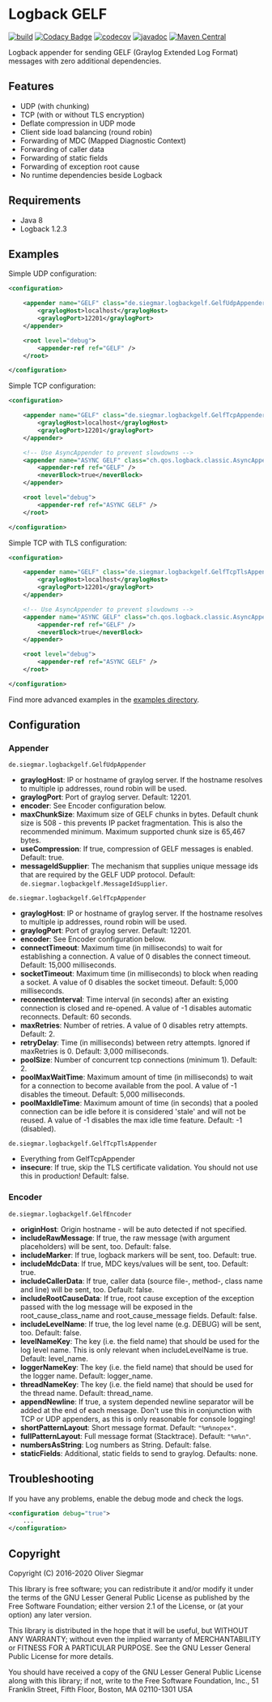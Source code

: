 # Logback GELF

[![build](https://github.com/osiegmar/logback-gelf/workflows/build/badge.svg?branch=master)](https://github.com/osiegmar/logback-gelf/actions?query=branch%3Amaster)
[![Codacy Badge](https://app.codacy.com/project/badge/Grade/975049eb1352478a89bb6d2e9d43e2be)](https://www.codacy.com/gh/osiegmar/logback-gelf/dashboard?utm_source=github.com&amp;utm_medium=referral&amp;utm_content=osiegmar/logback-gelf&amp;utm_campaign=Badge_Grade)
[![codecov](https://codecov.io/gh/osiegmar/logback-gelf/branch/master/graph/badge.svg?token=YfDHBxprtb)](https://codecov.io/gh/osiegmar/logback-gelf)
[![javadoc](https://javadoc.io/badge2/de.siegmar/logback-gelf/javadoc.svg)](https://javadoc.io/doc/de.siegmar/logback-gelf)
[![Maven Central](https://img.shields.io/maven-central/v/de.siegmar/logback-gelf.svg)](https://search.maven.org/artifact/de.siegmar/logback-gelf)


Logback appender for sending GELF (Graylog Extended Log Format) messages with zero additional
dependencies.


## Features

- UDP (with chunking)
- TCP (with or without TLS encryption)
- Deflate compression in UDP mode
- Client side load balancing (round robin)
- Forwarding of MDC (Mapped Diagnostic Context)
- Forwarding of caller data
- Forwarding of static fields
- Forwarding of exception root cause
- No runtime dependencies beside Logback


## Requirements

- Java 8
- Logback 1.2.3


## Examples

Simple UDP configuration:

```xml
<configuration>

    <appender name="GELF" class="de.siegmar.logbackgelf.GelfUdpAppender">
        <graylogHost>localhost</graylogHost>
        <graylogPort>12201</graylogPort>
    </appender>

    <root level="debug">
        <appender-ref ref="GELF" />
    </root>

</configuration>
```

Simple TCP configuration:

```xml
<configuration>

    <appender name="GELF" class="de.siegmar.logbackgelf.GelfTcpAppender">
        <graylogHost>localhost</graylogHost>
        <graylogPort>12201</graylogPort>
    </appender>

    <!-- Use AsyncAppender to prevent slowdowns -->
    <appender name="ASYNC GELF" class="ch.qos.logback.classic.AsyncAppender">
        <appender-ref ref="GELF" />
        <neverBlock>true</neverBlock>
    </appender>

    <root level="debug">
        <appender-ref ref="ASYNC GELF" />
    </root>

</configuration>
```

Simple TCP with TLS configuration:

```xml
<configuration>

    <appender name="GELF" class="de.siegmar.logbackgelf.GelfTcpTlsAppender">
        <graylogHost>localhost</graylogHost>
        <graylogPort>12201</graylogPort>
    </appender>

    <!-- Use AsyncAppender to prevent slowdowns -->
    <appender name="ASYNC GELF" class="ch.qos.logback.classic.AsyncAppender">
        <appender-ref ref="GELF" />
        <neverBlock>true</neverBlock>
    </appender>

    <root level="debug">
        <appender-ref ref="ASYNC GELF" />
    </root>

</configuration>
```

Find more advanced examples in the [examples directory](examples).


## Configuration

### Appender

`de.siegmar.logbackgelf.GelfUdpAppender`

* **graylogHost**: IP or hostname of graylog server.
  If the hostname resolves to multiple ip addresses, round robin will be used.
* **graylogPort**: Port of graylog server. Default: 12201.
* **encoder**: See Encoder configuration below.
* **maxChunkSize**: Maximum size of GELF chunks in bytes. Default chunk size is 508 - this prevents
  IP packet fragmentation. This is also the recommended minimum.
  Maximum supported chunk size is 65,467 bytes.
* **useCompression**: If true, compression of GELF messages is enabled. Default: true.
* **messageIdSupplier**: The mechanism that supplies unique message ids that are required by the
  GELF UDP protocol. Default: `de.siegmar.logbackgelf.MessageIdSupplier`.


`de.siegmar.logbackgelf.GelfTcpAppender`

* **graylogHost**: IP or hostname of graylog server.
  If the hostname resolves to multiple ip addresses, round robin will be used.
* **graylogPort**: Port of graylog server. Default: 12201.
* **encoder**: See Encoder configuration below.
* **connectTimeout**: Maximum time (in milliseconds) to wait for establishing a connection. A value
  of 0 disables the connect timeout. Default: 15,000 milliseconds.
* **socketTimeout**: Maximum time (in milliseconds) to block when reading a socket. A value of 0 disables
  the socket timeout. Default: 5,000 milliseconds.
* **reconnectInterval**: Time interval (in seconds) after an existing connection is closed and
  re-opened. A value of -1 disables automatic reconnects. Default: 60 seconds.
* **maxRetries**: Number of retries. A value of 0 disables retry attempts. Default: 2.
* **retryDelay**: Time (in milliseconds) between retry attempts. Ignored if maxRetries is 0.
  Default: 3,000 milliseconds.
* **poolSize**: Number of concurrent tcp connections (minimum 1). Default: 2.
* **poolMaxWaitTime**: Maximum amount of time (in milliseconds) to wait for a connection to become
  available from the pool. A value of -1 disables the timeout. Default: 5,000 milliseconds.
* **poolMaxIdleTime**: Maximum amount of time (in seconds) that a pooled connection can be idle
  before it is considered 'stale' and will not be reused. A value of -1 disables the max idle time
  feature. Default: -1 (disabled).

`de.siegmar.logbackgelf.GelfTcpTlsAppender`

* Everything from GelfTcpAppender
* **insecure**: If true, skip the TLS certificate validation.
  You should not use this in production! Default: false.


### Encoder

`de.siegmar.logbackgelf.GelfEncoder`

* **originHost**: Origin hostname - will be auto detected if not specified.
* **includeRawMessage**: If true, the raw message (with argument placeholders) will be sent, too.
  Default: false.
* **includeMarker**: If true, logback markers will be sent, too. Default: true.
* **includeMdcData**: If true, MDC keys/values will be sent, too. Default: true.
* **includeCallerData**: If true, caller data (source file-, method-, class name and line) will be
  sent, too. Default: false.
* **includeRootCauseData**: If true, root cause exception of the exception passed with the log
   message will be exposed in the root_cause_class_name and root_cause_message fields.
   Default: false.
* **includeLevelName**: If true, the log level name (e.g. DEBUG) will be sent, too. Default: false.
* **levelNameKey**: The key (i.e. the field name) that should be used for the log level name. 
  This is only relevant when includeLevelName is true. Default: level_name.
* **loggerNameKey**: The key (i.e. the field name) that should be used for the logger name. 
  Default: logger_name.
* **threadNameKey**: The key (i.e. the field name) that should be used for the thread name. 
  Default: thread_name.
* **appendNewline**: If true, a system depended newline separator will be added at the end of each message.
  Don't use this in conjunction with TCP or UDP appenders, as this is only reasonable for
  console logging!
* **shortPatternLayout**: Short message format. Default: `"%m%nopex"`.
* **fullPatternLayout**: Full message format (Stacktrace). Default: `"%m%n"`.
* **numbersAsString**: Log numbers as String. Default: false.
* **staticFields**: Additional, static fields to send to graylog. Defaults: none.


## Troubleshooting

If you have any problems, enable the debug mode and check the logs.

```xml
<configuration debug="true">
    ...
</configuration>
```

## Copyright

Copyright (C) 2016-2020 Oliver Siegmar

This library is free software; you can redistribute it and/or
modify it under the terms of the GNU Lesser General Public
License as published by the Free Software Foundation; either
version 2.1 of the License, or (at your option) any later version.

This library is distributed in the hope that it will be useful,
but WITHOUT ANY WARRANTY; without even the implied warranty of
MERCHANTABILITY or FITNESS FOR A PARTICULAR PURPOSE.  See the GNU
Lesser General Public License for more details.

You should have received a copy of the GNU Lesser General Public
License along with this library; if not, write to the Free Software
Foundation, Inc., 51 Franklin Street, Fifth Floor, Boston, MA  02110-1301  USA
